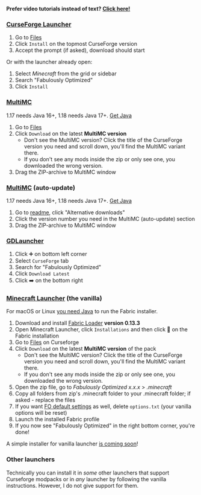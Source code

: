 **Prefer video tutorials instead of text? [Click here!](https://github.com/Fabulously-Optimized/fabulously-optimized#reviews)**

### [CurseForge Launcher](https://download.curseforge.com/)
1. Go to [Files](https://www.curseforge.com/minecraft/modpacks/fabulously-optimized/files)
1. Click `Install` on the topmost CurseForge version
1. Accept the prompt (if asked), download should start 

Or with the launcher already open:
1. Select _Minecraft_ from the grid or sidebar
1. Search "Fabulously Optimized"
1. Click `Install`

### [MultiMC](https://multimc.org/)
1.17 needs Java 16+, 1.18 needs Java 17+. [Get Java](https://www.oracle.com/java/technologies/downloads/)

1. Go to [Files](https://www.curseforge.com/minecraft/modpacks/fabulously-optimized/files)
2. Click `Download` on the latest **MultiMC version**
   * Don't see the MultiMC version? Click the title of the CurseForge version you need and scroll down, you'll find the MultiMC variant there. 
   * If you don't see any mods inside the zip or only see one, you downloaded the wrong version.
3. Drag the ZIP-archive to MultiMC window

### [MultiMC](https://multimc.org/) (auto-update)
1.17 needs Java 16+, 1.18 needs Java 17+. [Get Java](https://www.oracle.com/java/technologies/downloads/)

1. Go to [readme](https://github.com/Fabulously-Optimized/fabulously-optimized#downloads), click "Alternative downloads"
2. Click the version number you need in the MultiMC (auto-update) section  
3. Drag the ZIP-archive to MultiMC window

### [GDLauncher](https://gdevs.io/)
1. Click ➕ on bottom left corner
1. Select `CurseForge` tab
1. Search for "Fabulously Optimized"
1. Click `Download Latest`
1. Click ➡️ on the bottom right

### [Minecraft Launcher](https://www.minecraft.net/en-us/download) (the vanilla)
For macOS or Linux [you need Java](https://www.oracle.com/java/technologies/downloads/) to run the Fabric installer.

1. Download and install [Fabric Loader](https://fabricmc.net/use/) **version 0.13.3**
1. Open Minecraft Launcher, click `Installations` and then click 📂 on the Fabric installation
1. Go to [Files](https://www.curseforge.com/minecraft/modpacks/fabulously-optimized/files) on Curseforge
1. Click `Download` on the latest **MultiMC version** of the pack
   * Don't see the MultiMC version? Click the title of the CurseForge version you need and scroll down, you'll find the MultiMC variant there. 
   * If you don't see any mods inside the zip or only see one, you downloaded the wrong version.
1. Open the zip file, go to _Fabulously Optimized x.x.x_ > _.minecraft_
1. Copy all folders from zip's .minecraft folder to your .minecraft folder; if asked - replace the files
2. If you want [FO default settings](./changed-options.md) as well, delete `options.txt` (your vanilla options will be reset)
3. Launch the installed Fabric profile
4. If you now see "Fabulously Optimized" in the right bottom corner, you're done!

A simple installer for vanilla launcher [is coming soon](https://github.com/Madis0/fabulously-optimized/issues/110)!

### Other launchers

Technically you can install it in _some_ other launchers that support Curseforge modpacks or in _any_ launcher by following the vanilla instructions. However, I do not give support for them.
